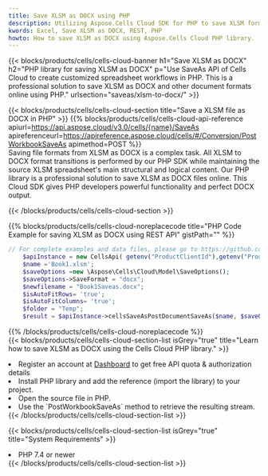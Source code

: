```yaml
---
title: Save XLSM as DOCX using PHP 
description: Utilizing Aspose.Cells Cloud SDK for PHP to save XLSM format file as DOCX format file. 
kwords: Excel, Save XLSM as DOCX, REST, PHP
howto: How to save XLSM as DOCX using Aspose.Cells Cloud PHP library.
---
```



{{< blocks/products/cells/cells-cloud-banner h1="Save XLSM as DOCX" h2="PHP library for saving XLSM as DOCX" p="Use SaveAs API of Cells Cloud to create customized spreadsheet workflows in PHP. This is a professional solution to save XLSM as DOCX and other document formats online using PHP." urlsection="saveas/xlsm-to-docx/" >}}

{{< blocks/products/cells/cells-cloud-section  title="Save a XLSM file as DOCX in PHP" >}}
{{% blocks/products/cells/cells-cloud-api-reference  apiurl=https://api.aspose.cloud/v3.0/cells/{name}/SaveAs  apireferenceurl=https://apireference.aspose.cloud/cells/#/Conversion/PostWorkbookSaveAs  apimethod=POST %}}
<br/>
Saving file formats from XLSM as DOCX is a complex task. All XLSM to DOCX format transitions is performed by our PHP SDK while maintaining the source XLSM spreadsheet's main structural and logical content. Our PHP library is a professional solution to save XLSM as DOCX files online. This Cloud SDK gives PHP developers powerful functionality and perfect DOCX output.

{{< /blocks/products/cells/cells-cloud-section >}}

{{% blocks/products/cells/cells-cloud-noreplacecode title="PHP Code Example for saving XLSM as DOCX using REST API" gistPath="" %}}
  
```php
// For complete examples and data files, please go to https://github.com/aspose-cells-cloud/aspose-cells-cloud-php/
    $apiInstance = new CellsApi( getenv("ProductClientId"),getenv("ProductClientSecret") );
    $name ='Book1.xlsm';
    $saveOptions =new \Aspose\Cells\Cloud\Model\SaveOptions();
    $saveOptions->SaveFormat = "docx";
    $newfilename = "Book1Saveas.docx";
    $isAutoFitRows= 'true';
    $isAutoFitColumns= 'true';
    $folder = "Temp";
    $result = $apiInstance->cellsSaveAsPostDocumentSaveAs($name, $saveOptions, $newfilename,$isAutoFitRows, $isAutoFitColumns, $folder);
```
  
{{% /blocks/products/cells/cells-cloud-noreplacecode  %}}
<br/>
{{< blocks/products/cells/cells-cloud-section-list isGrey="true"  title="Learn how to save XLSM as DOCX using the Cells Cloud PHP library." >}}
<li>Register an account at <a href="https://dashboard.aspose.cloud/">Dashboard</a> to get free API quota & authorization details</li>
<li>Install PHP library and add the reference (import the library) to your project.</li>
<li>Open the source file in PHP.</li>
<li>Use the `PostWorkbookSaveAs` method to retrieve the resulting stream.</li>
{{< /blocks/products/cells/cells-cloud-section-list >}}

{{< blocks/products/cells/cells-cloud-section-list isGrey="true"  title="System Requirements" >}}
<li>PHP 7.4 or newer</li>
{{< /blocks/products/cells/cells-cloud-section-list >}}

